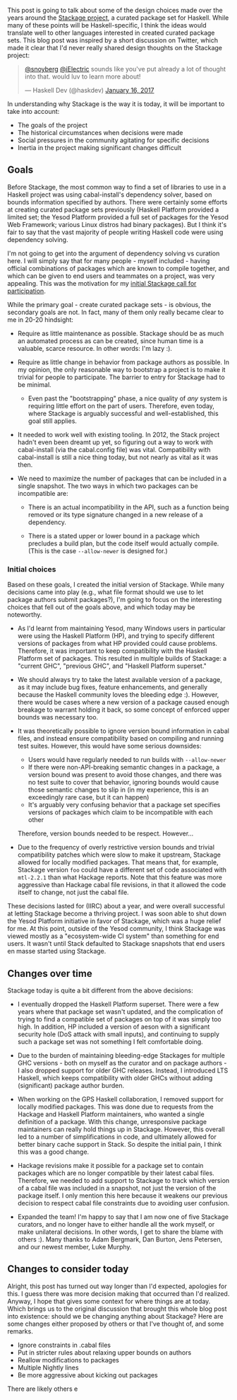 This post is going to talk about some of the design choices made over
the years around the
[Stackage project](https://github.com/fpco/stackage#readme), a curated
package set for Haskell. While many of these points will be
Haskell-specific, I think the ideas would translate well to other
languages interested in created curated package sets. This blog post
was inspired by a short discussion on Twitter, which made it clear
that I'd never really shared design thoughts on the Stackage project:

<blockquote class="twitter-tweet" data-lang="en"><p lang="en" dir="ltr"><a href="https://twitter.com/snoyberg">@snoyberg</a> <a href="https://twitter.com/iElectric">@iElectric</a> sounds like you&#39;ve put already a lot of thought into that. would luv to learn more about!</p>&mdash; Haskell Dev (@haskdev) <a href="https://twitter.com/haskdev/status/821085009763246081">January 16, 2017</a></blockquote>
<script async src="//platform.twitter.com/widgets.js" charset="utf-8"></script>

In understanding why Stackage is the way it is today, it will be
important to take into account:

* The goals of the project
* The historical circumstances when decisions were made
* Social pressures in the community agitating for specific decisions
* Inertia in the project making significant changes difficult

## Goals

Before Stackage, the most common way to find a set of libraries to use
in a Haskell project was using cabal-install's dependency solver,
based on bounds information specified by authors. There were certainly
some efforts at creating curated package sets previously (Haskell
Platform provided a limited set; the Yesod Platform provided a full
set of packages for the Yesod Web Framework; various Linux distros had
binary packages). But I think it's fair to say that the vast majority
of people writing Haskell code were using dependency solving.

I'm not going to get into the argument of dependency solving vs
curation here. I will simply say that for many people - myself
included - having official combinations of packages which are known to
compile together, and which can be given to end users and teammates on
a project, was very appealing. This was the motivation for my
[initial Stackage call for participation](http://www.yesodweb.com/blog/2012/11/stable-vetted-hackage).

While the primary goal - create curated package sets - is obvious, the
secondary goals are not. In fact, many of them only really became
clear to me in 20-20 hindsight:

* Require as little maintenance as possible. Stackage should be as
  much an automated process as can be created, since human time is a
  valuable, scarce resource. In other words: I'm lazy :).

* Require as little change in behavior from package authors as
  possible. In my opinion, the only reasonable way to bootstrap a
  project is to make it trivial for people to participate. The barrier
  to entry for Stackage had to be minimal.

    * Even past the "bootstrapping" phase, a nice quality of _any_
      system is requiring little effort on the part of
      users. Therefore, even today, where Stackage is arguably
      successful and well-established, this goal still applies.

* It needed to work well with existing tooling. In 2012, the Stack
  project hadn't even been dreamt up yet, so figuring out a way to
  work with cabal-install (via the cabal.config file) was
  vital. Compatibility with cabal-install is still a nice thing today,
  but not nearly as vital as it was then.

*   We need to maximize the number of packages that can be included in
    a single snapshot. The two ways in which two packages can be
    incompatible are:

    * There is an actual incompatibility in the API, such as a
      function being removed or its type signature changed in a new
      release of a dependency.

    * There is a stated upper or lower bound in a package which
      precludes a build plan, but the code itself would actually
      compile. (This is the case `--allow-newer` is designed for.)

### Initial choices

Based on these goals, I created the initial version of Stackage. While
many decisions came into play (e.g., what file format should we use to
let package authors submit packages?), I'm going to focus on the
interesting choices that fell out of the goals above, and which today
may be noteworthy.

* As I'd learnt from maintaining Yesod, many Windows users in
  particular were using the Haskell Platform (HP), and trying to
  specify different versions of packages from what HP provided could
  cause problems. Therefore, it was important to keep compatibility
  with the Haskell Platform set of packages. This resulted in multiple
  builds of Stackage: a "current GHC", "previous GHC", and "Haskell
  Platform superset."

* We should always try to take the latest available version of a
  package, as it may include bug fixes, feature enhancements, and
  generally because the Haskell community loves the bleeding edge
  :). However, there would be cases where a new version of a package
  caused enough breakage to warrant holding it back, so some concept
  of enforced upper bounds was necessary too.

*   It was theoretically possible to ignore version bound information
    in cabal files, and instead ensure compatibility based on
    compiling and running test suites. However, this would have some
    serious downsides:

    * Users would have regularly needed to run builds with
      `--allow-newer`
    * If there were non-API-breaking semantic changes in a package, a
      version bound was present to avoid those changes, and there was
      no test suite to cover that behavior, ignoring bounds would
      cause those semantic changes to slip in (in my experience, this
      is an exceedingly rare case, but it can happen)
    * It's arguably very confusing behavior that a package set
      specifies versions of packages which claim to be incompatible
      with each other

    Therefore, version bounds needed to be respect. However...

* Due to the frequency of overly restrictive version bounds and
  trivial compatibility patches which were slow to make it upstream,
  Stackage allowed for locally modified packages. That means that, for
  example, Stackage version `foo` could have a different set of code
  associated with `mtl-2.2.1` than what Hackage reports. Note that
  this feature was more aggressive than Hackage cabal file revisions,
  in that it allowed the code itself to change, not just the cabal
  file.

These decisions lasted for (IIRC) about a year, and were overall
successful at letting Stackage become a thriving project. I was soon
able to shut down the Yesod Platform initiative in favor of Stackage,
which was a huge relief for me. At this point, outside of the Yesod
community, I think Stackage was viewed mostly as a "ecosystem-wide CI
system" than something for end users. It wasn't until Stack defaulted
to Stackage snapshots that end users en masse started using Stackage.

## Changes over time

Stackage today is quite a bit different from the above decisions:

* I eventually dropped the Haskell Platform superset. There were a few
  years where that package set wasn't updated, and the complication of
  trying to find a compatible set of packages on top of it was simply
  too high. In addition, HP included a version of aeson with a
  significant security hole (DoS attack with small inputs), and
  continuing to supply such a package set was not something I felt
  comfortable doing.

* Due to the burden of maintaining bleeding-edge Stackages for
  multiple GHC versions - both on myself as the curator and on package
  authors - I also dropped support for older GHC releases. Instead, I
  introduced LTS Haskell, which keeps compatibility with older GHCs
  without adding (significant) package author burden.

* When working on the GPS Haskell collaboration, I removed support for
  locally modified packages. This was done due to requests from the
  Hackage and Haskell Platform maintainers, who wanted a single
  definition of a package. With this change, unresponsive package
  maintainers can really hold things up in Stackage. However, this
  overall led to a number of simplifications in code, and ultimately
  allowed for better binary cache support in Stack. So despite the
  initial pain, I think this was a good change.

* Hackage revisions make it possible for a package set to contain
  packages which are no longer compatible by their latest cabal
  files. Therefore, we needed to add support to Stackage to track
  which version of a cabal file was included in a snapshot, not just
  the version of the package itself. I only mention this here because
  it weakens our previous decision to respect cabal file constraints
  due to avoiding user confusion.

* Expanded the team! I'm happy to say that I am now one of five
  Stackage curators, and no longer have to either handle all the work
  myself, or make unilateral decisions. In other words, I get to share
  the blame with others :). Many thanks to Adam Bergmark, Dan Burton,
  Jens Petersen, and our newest member, Luke Murphy.

## Changes to consider today

Alright, this post has turned out way longer than I'd expected,
apologies for this. I guess there was more decision making that
occurred than I'd realized. Anyway, I hope that gives some context for
where things are at today. Which brings us to the original discussion
that brought this whole blog post into existence: should we be
changing anything about Stackage? Here are some changes either
proposed by others or that I've thought of, and some remarks.

* Ignore constraints in .cabal files
* Put in stricter rules about relaxing upper bounds on authors
* Reallow modifications to packages
* Multiple Nightly lines
* Be more aggressive about kicking out packages

There are likely others e
